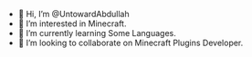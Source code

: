 - 👋 Hi, I’m @UntowardAbdullah
- 👀 I’m interested in Minecraft.
- 🌱 I’m currently learning Some Languages.
- 💞️ I’m looking to collaborate on Minecraft Plugins Developer.

<!---
UntowardAbdullah/UntowardAbdullah is a ✨ special ✨ repository because its `README.md` (this file) appears on your GitHub profile.
You can click the Preview link to take a look at your changes.
--->

